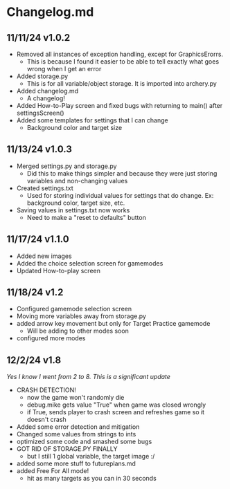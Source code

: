 # Changelog.md

## 11/11/24 v1.0.2
- Removed all instances of exception handling, except for GraphicsErorrs.
  - This is because I found it easier to be able to tell exactly what goes wrong when I get an error
- Added storage.py
  - This is for all variable/object storage. It is imported into archery.py
- Added changelog.md
  - A changelog!
- Added How-to-Play screen and fixed bugs with returning to main() after settingsScreen()
- Added some templates for settings that I can change
  - Background color and target size
## 11/13/24 v1.0.3
- Merged settings.py and storage.py
  - Did this to make things simpler and because they were just storing variables and non-changing values
- Created settings.txt
  - Used for storing individual values for settings that do change. Ex: background color, target size, etc.
- Saving values in settings.txt now works
  - Need to make a "reset to defaults" button
## 11/17/24 v1.1.0
- Added new images
- Added the choice selection screen for gamemodes 
- Updated How-to-play screen
## 11/18/24 v1.2
- Configured gamemode selection screen
- Moving more variables away from storage.py
- added arrow key movement but only for Target Practice gamemode
  - Will be adding to other modes soon
- configured more modes
## 12/2/24 v1.8
*Yes I know I went from 2 to 8. This is a significant update*
- CRASH DETECTION!
  - now the game won't randomly die
  - debug.mike gets value "True" when game was closed wrongly
  - if True, sends player to crash screen and refreshes game so it doesn't crash
- Added some error detection and mitigation
- Changed some values from strings to ints
- optimized some code and smashed some bugs
- GOT RID OF STORAGE.PY FINALLY
  - but I still 1 global variable, the target image :/
- added some more stuff to futureplans.md
- added Free For All mode!
  - hit as many targets as you can in 30 seconds
